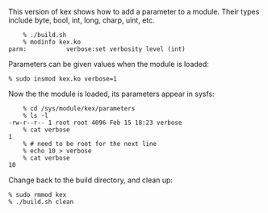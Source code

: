 This version of kex shows how to add a parameter to a module.
Their types include byte, bool, int, long, charp, uint, etc.

```
    % ./build.sh
    % modinfo kex.ko 
parm:           verbose:set verbosity level (int)
```

Parameters can be given values when the module is loaded:

    % sudo insmod kex.ko verbose=1

Now the the module is loaded, its parameters appear in sysfs:

```
    % cd /sys/module/kex/parameters 
    % ls -l
-rw-r--r-- 1 root root 4096 Feb 15 18:23 verbose
    % cat verbose
1
    % # need to be root for the next line
    % echo 10 > verbose
    % cat verbose
10
```

Change back to the build directory, and clean up:

    % sudo rmmod kex
    % ./build.sh clean
